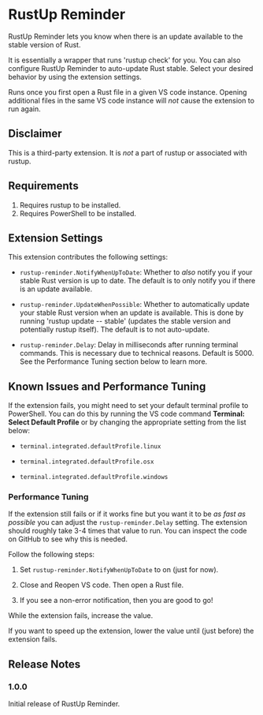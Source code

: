 # RustUp Reminder

RustUp Reminder lets you know when there is an update available to the stable version of Rust. 

It is essentially a wrapper that runs 'rustup check' for you. You can also configure RustUp Reminder to auto-update Rust stable.
Select your desired behavior by using the extension settings.

Runs once you first open a Rust file in a given VS code instance. Opening additional files in the same VS code instance will *not* cause the extension to run again.

## Disclaimer

This is a third-party extension. It is *not* a part of rustup or associated with rustup.

## Requirements

1. Requires rustup to be installed.
2. Requires PowerShell to be installed.

## Extension Settings

This extension contributes the following settings:

* `rustup-reminder.NotifyWhenUpToDate`: Whether to *also* notify you if your stable Rust version is up to date. The default is to only notify you if there is an update available.

* `rustup-reminder.UpdateWhenPossible`: Whether to automatically update your stable Rust version when an update is available. This is done by running 'rustup update -- stable' (updates the stable version and potentially rustup itself). The default is to not auto-update.

* `rustup-reminder.Delay`: Delay in milliseconds after running terminal commands. This is necessary due to technical reasons. Default is 5000. See the Performance Tuning section below to learn more.

## Known Issues and Performance Tuning

If the extension fails, you might need to set your default terminal profile to PowerShell. You can do this by running the VS code command **Terminal: Select Default Profile** or by changing the appropriate setting from the list below:
* `terminal.integrated.defaultProfile.linux`

* `terminal.integrated.defaultProfile.osx`

* `terminal.integrated.defaultProfile.windows`

### Performance Tuning

If the extension still fails or if it works fine but you want it to be *as fast as possible* you can adjust the `rustup-reminder.Delay` setting. The extension should roughly take 3-4 times that value to run. You can inspect the code on GitHub to see why this is needed.

Follow the following steps:
1. Set `rustup-reminder.NotifyWhenUpToDate` to on (just for now).

2. Close and Reopen VS code. Then open a Rust file.

3. If you see a non-error notification, then you are good to go!

While the extension fails, increase the value.

If you want to speed up the extension, lower the value until (just before) the extension fails.

## Release Notes

### 1.0.0

Initial release of RustUp Reminder.
